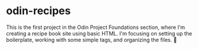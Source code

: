 # odin-recipes 
This is the first project in the Odin Project Foundations section, where I'm creating a recipe book site using basic HTML. I'm focusing on setting up the boilerplate, working with some simple tags, and organizing the files. 🍁
